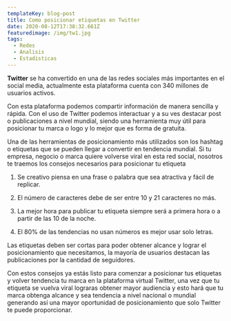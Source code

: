 ```yaml
---
templateKey: blog-post
title: Como posicionar etiquetas en Twitter
date: 2020-08-12T17:38:32.661Z
featuredimage: /img/tw1.jpg
tags:
  - Redes
  - Analisis
  - Estadisticas
---
```



**Twitter** se ha convertido en una de las redes sociales más importantes en el social media, actualmente esta plataforma cuenta con 340 millones de usuarios activos.

Con esta plataforma podemos compartir información de manera sencilla y rápida. Con el uso de Twitter podemos interactuar y a su ves destacar post o publicaciones a nivel mundial, siendo una herramienta muy útil para posicionar tu marca o logo y lo mejor que es forma de gratuita.

Una de las herramientas de posicionamiento más utilizados son los hashtag o etiquetas que se pueden llegar a convertir en tendencia mundial. Si tu empresa, negocio o marca quiere volverse viral en esta red social, nosotros te traemos los consejos necesarios para posicionar tu etiqueta

1. Se creativo piensa en una frase o palabra que sea atractiva y fácil de replicar.

2. El número de caracteres debe de ser entre 10 y 21 caracteres no más.

2. La mejor hora para publicar tu etiqueta siempre será a primera hora o a partir de las 10 de la noche.

4. El 80% de las tendencias no usan números es mejor usar solo letras.

Las etiquetas deben ser cortas para poder obtener alcance y lograr el posicionamiento que necesitamos, la mayoría de usuarios destacan las publicaciones por la cantidad de seguidores.

Con estos consejos ya estás listo para comenzar a posicionar tus etiquetas y volver tendencia tu marca en la plataforma virtual Twitter, una vez que tu etiqueta se vuelva viral lograras obtener mayor audiencia y esto hará que tu marca obtenga alcance y sea tendencia a nivel nacional o mundial generando así una mayor oportunidad de posicionamiento que solo Twitter te puede proporcionar.
